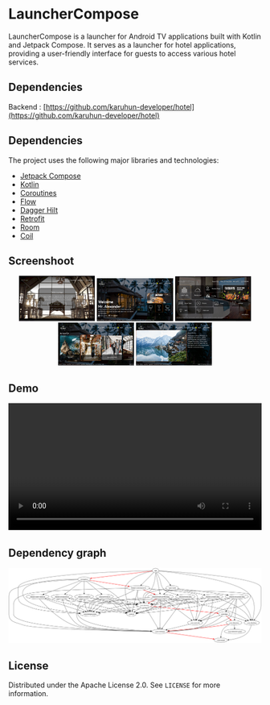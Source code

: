 # LauncherCompose

LauncherCompose is a launcher for Android TV applications built with Kotlin and Jetpack Compose. It serves as a launcher for hotel applications, providing a user-friendly interface for guests to access various hotel services.

## Dependencies

Backend : [https://github.com/karuhun-developer/hotel](https://github.com/karuhun-developer/hotel)

## Dependencies

The project uses the following major libraries and technologies:

*   [Jetpack Compose](https://developer.android.com/jetpack/compose)
*   [Kotlin](https://kotlinlang.org/)
*   [Coroutines](https://kotlinlang.org/docs/reference/coroutines-overview.html)
*   [Flow](https://kotlin.github.io/kotlinx.coroutines/kotlinx-coroutines-core/kotlinx.coroutines.flow/)
*   [Dagger Hilt](https://dagger.dev/hilt/)
*   [Retrofit](https://square.github.io/retrofit/)
*   [Room](https://developer.android.com/training/data-storage/room)
*   [Coil](https://coil-kt.github.io/coil/)

## Screenshoot
<div align="center">
    <img alt="App image" src="docs/screenshoot/screensaver.png" width="30%">
    <img alt="App image" src="docs/screenshoot/home.png" width="30%">
    <img alt="App image" src="docs/screenshoot/main-menu.png" width="30%">
    <img alt="App image" src="docs/screenshoot/content.png" width="30%">
    <img alt="App image" src="docs/screenshoot/detail-content.png" width="30%">
</div>

## Demo

<video
    src='docs/video/demo.mp4'
    controls
    width="100%"
    alt="Demo video of LauncherCompose">
    Your browser does not support the video element. You can view the demo at our website.
</video>

## Dependency graph
![Dependency graph](docs/images/graphs/dep_graph_app.svg)

## License

Distributed under the Apache License 2.0. See `LICENSE` for more information.

